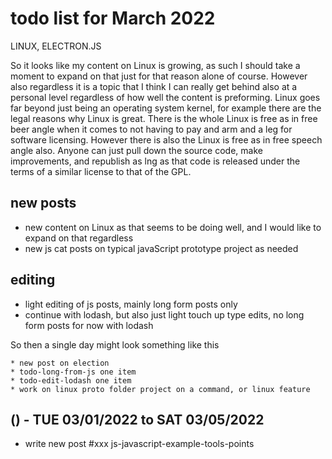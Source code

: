 # todo list for March 2022

LINUX, ELECTRON.JS

So it looks like my content on Linux is growing, as such I should take a moment to expand on that just for that reason alone of course. However also regardless it is a topic that I think I can really get behind also at a personal level regardless of how well the content is preforming. Linux goes far beyond just being an operating system kernel, for example there are the legal reasons why Linux is great. There is the whole Linux is free as in free beer angle when it comes to not having to pay and arm and a leg for software licensing. However there is also the Linux is free as in free speech angle also. Anyone can just pull down the source code, make improvements, and republish as lng as that code is released under the terms of a similar license to that of the GPL.

## new posts
* new content on Linux as that seems to be doing well, and I would like to expand on that regardless
* new js cat posts on typical javaScript prototype project as needed

## editing 
* light editing of js posts, mainly long form posts only
* continue with lodash, but also just light touch up type edits, no long form posts for now with lodash

So then a single day might look something like this
```
* new post on election
* todo-long-from-js one item
* todo-edit-lodash one item
* work on linux proto folder project on a command, or linux feature
```

<!-- ////////// //////////
    WEEK 2
/////////////// ///////-->


<!-- ////////// //////////
    WEEK 1
/////////////// ///////-->
## () - TUE 03/01/2022 to  SAT 03/05/2022



* write new post #xxx js-javascript-example-tools-points


